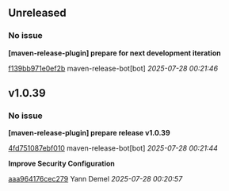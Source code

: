 ## Unreleased
### No issue

**[maven-release-plugin] prepare for next development iteration**


[f139bb971e0ef2b](https://github.com/openfilz/document-management/commit/f139bb971e0ef2b) maven-release-bot[bot] *2025-07-28 00:21:46*


## v1.0.39
### No issue

**[maven-release-plugin] prepare release v1.0.39**


[4fd751087ebf010](https://github.com/openfilz/document-management/commit/4fd751087ebf010) maven-release-bot[bot] *2025-07-28 00:21:44*

**Improve Security Configuration**


[aaa964176cec279](https://github.com/openfilz/document-management/commit/aaa964176cec279) Yann Demel *2025-07-28 00:20:57*


